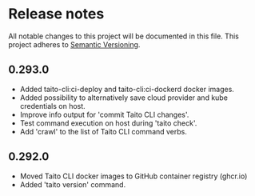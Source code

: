 # Release notes

All notable changes to this project will be documented in this file.
This project adheres to [Semantic Versioning](http://semver.org/).

## 0.293.0

- Added taito-cli:ci-deploy and taito-cli:ci-dockerd docker images.
- Added possibility to alternatively save cloud provider and kube credentials
  on host.
- Improve info output for 'commit Taito CLI changes'.
- Test command execution on host during 'taito check'.
- Add 'crawl' to the list of Taito CLI command verbs.

## 0.292.0

- Moved Taito CLI docker images to GitHub container registry (ghcr.io)
- Added 'taito version' command.
